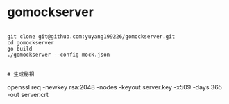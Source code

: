 # gomockserver



```cassandraql

git clone git@github.com:yuyang199226/gomockserver.git
cd gomockserver
go build
./gomockserver --config mock.json


# 生成秘钥

```
openssl req -newkey rsa:2048 -nodes -keyout server.key -x509 -days 365 -out server.crt

```
```
